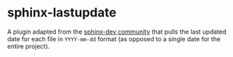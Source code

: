 # sphinx-lastupdate

A plugin adapted from the [sphinx-dev community](https://groups.google.com/forum/#!topic/sphinx-dev/6G8TWtIVN14)
that pulls the last updated date for each file in `YYYY-mm-dd` format (as opposed to a single date for the entire project).
